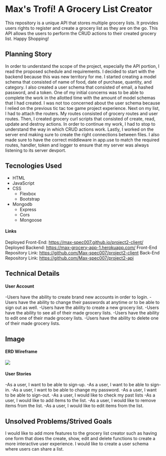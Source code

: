 # Max's Trofí! A Grocery List Creator
  This repository is a unique API that stores multiple grocery lists. It provides
  users rights to register and create a grocery list as they are on the go.
  This API allows the users to perform the CRUD actions to their created grocery
  list. Happy Shopping!
## Planning Story
In order to understand the scope of the project, especially the API portion, I read the proposed schedule and requirements. I decided to start with the backend because this was new territory for me. I started creating a model schema that consisted of name of food, date of purchase, quantity, and category. I also created a user schema that consisted of email, a hashed password, and a token. One of my initial concerns was to be able to complete the work in the allotted time with the amount of model schemas that I had created. I was not too concerned about the user schema because I relied on the previous tic tac toe game project experience.
Next on my list, I had to attach the routers. My routes consisted of grocery routes and user routes. Then, I created grocery curl scripts that consisted of create, read, update and destroy actions. In order to continue my work, I had to stop to understand the way in which CRUD actions work. Lastly, I worked on the server end making sure to create the right connections between files. I also made sure to have the correct middleware in app.use to match the required routes, handler, token and logger to ensure that my server was always listening to its server devport.
## Tecnologies Used
-   HTML
-   JavaScript
-   CSS
    +   Flexbox
    +   Bootstrap
-   Mongodb
    +   Express
    +   Cors
    +   Mongoose
#### Links
Deployed Front-End: <https://max-spec007.github.io/project2-client/>
Deployed Backend: <https://max-grocery-app-1.herokuapp.com/>
Front-End Repository Link: <https://github.com/Max-spec007/project2-client>
Back-End Repository Link: <https://github.com/Max-spec007/project2-api>
## Technical Details
 #### User Account
  -Users have the ability to create brand new accounts in order to login.
  -Users have the ability to change their passwords at anytime or to be able to
    sign out as well.
  -Users have the ability to create a new grocery list.
  -Users have the ability to see all of their made grocery lists.
  -Users have the ability to edit one of their made grocery lists.
  -Users have the ability to delete one of their made grocery lists.
## Image
#### ERD Wireframe
![](https://media.git.generalassemb.ly/user/30432/files/dc933e80-f7b5-11ea-802c-e40fb23f54e3)
#### User Stories
-As a user, I want to be able to sign-up.
-As a user, I want to be able to sign-in.
-As a user, I want to be able to change my password.
-As a user, I want to be able to sign-out.
-As a user, I would like to check my past lists
-As a user, I would like to add items to the list.
-As a user, I would like to remove items from the list.
-As a user, I would like to edit items from the list.
## Unsolved Problems/Strived Goals
I would like to add more features to the grocery list creator such as having one
form that does the create, show, edit and delete functions to create a more
interactive user experience. I would like to create a user
schema where users can share a list.
